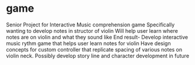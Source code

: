 # game
Senior Project for Interactive Music comprehension game
Specifically wanting to develop notes in structor of violin 
Will help user learn where notes are on violin and what they sound like
End result- Develop interactive music rythm game that helps user learn notes for violin
Have design concepts for custom controller that replicate spacing of various notes on violin neck.
Possibly develop story line and character development in future
